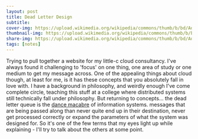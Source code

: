 ```yaml
---
layout: post
title: Dead Letter Design
subtitle: 
cover-img: https://upload.wikimedia.org/wikipedia/commons/thumb/b/bd/Adrien_Dauzats%2C_dance_of_death_1831_Wellcome_L0013545.jpg/800px-Adrien_Dauzats%2C_dance_of_death_1831_Wellcome_L0013545.jpg
thumbnail-img: https://upload.wikimedia.org/wikipedia/commons/thumb/b/bd/Adrien_Dauzats%2C_dance_of_death_1831_Wellcome_L0013545.jpg/800px-Adrien_Dauzats%2C_dance_of_death_1831_Wellcome_L0013545.jpg
share-img: https://upload.wikimedia.org/wikipedia/commons/thumb/b/bd/Adrien_Dauzats%2C_dance_of_death_1831_Wellcome_L0013545.jpg/800px-Adrien_Dauzats%2C_dance_of_death_1831_Wellcome_L0013545.jpg
tags: [notes]
---
```


Trying to pull together a website for my little-c cloud consultancy.
I've always found it challenging to 'focus' on one thing, one area of study or one medium to get my message across.
One of the appealing things about cloud though, at least for me, is it has these concepts that you absolutely fall in love with.
I have a background in philosophy, and weirdly enough I've come complete circle, teaching this stuff at a college where distributed systems still technically fall under philosophy.
But returning to concepts... the dead letter queue is the [dance macabre](https://www.atlasobscura.com/articles/danse-macabre-david-pumpkins-art-history) of information systems. messages that are being passed along than never quite end up in their destination, never get processed correctly or expand the parameters of what the system was designed for.
So it's one of the few terms that my eyes light up while explaining - I'll try to talk about the others at some point.

